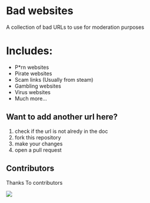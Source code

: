 # Bad websites
A collection of bad URLs to use for moderation purposes

# Includes: 
- P*rn websites
- Pirate websites
- Scam links (Usually from steam)
- Gambling websites
- Virus websites
- Much more...

## Want to add another url here?
1. check if the url is not alredy in the doc
2. fork this repository
3. make your changes
4. open a pull request


## Contributors

Thanks To contributors

<a href="https://github.com/elbkr/bad-websites/graphs/contributors">
  <img src="https://contributors-img.web.app/image?repo=elbkr/bad-websites" />
</a>
